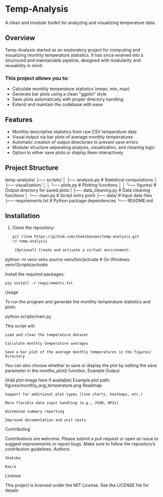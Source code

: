 # Temp-Analysis

A clean and modular toolkit for analyzing and visualizing temperature data.

## Overview

Temp-Analysis started as an exploratory project for computing and visualizing monthly temperature statistics. It has since evolved into a structured and maintainable pipeline, designed with modularity and reusability in mind.

### This project allows you to:

- Calculate monthly temperature statistics (mean, min, max)
- Generate bar plots using a clean "ggplot" style
- Save plots automatically with proper directory handling
- Extend and maintain the codebase with ease

## Features

- Monthly descriptive statistics from raw CSV temperature data
- Visual output via bar plots of average monthly temperatures
- Automatic creation of output directories to prevent save errors
- Modular structure separating analysis, visualization, and cleaning logic
- Option to either save plots or display them interactively

## Project Structure

temp-analysis/
├── scripts/
│ ├── analysis.py # Statistical computations
│ ├── visualization/
│ │ └── plots.py # Plotting functions
│ │ └── figures/ # Output directory for saved plots
| ├── data_cleaning.py # Data cleaning functions
│ └── main.py # Script entry point
├── data/ # Input data files
├── requirements.txt # Python package dependencies
└── README.md

## Installation

1. Clone the repository:

   ```bash
   git clone https://github.com/shakibasaee/temp-analysis.git
   cd temp-analysis

    (Optional) Create and activate a virtual environment:
   ```

python -m venv venv
source venv/bin/activate # On Windows: venv\Scripts\activate

Install the required packages:

    pip install -r requirements.txt

Usage

To run the program and generate the monthly temperature statistics and plots:

python scripts/main.py

This script will:

    Load and clean the temperature dataset

    Calculate monthly temperature averages

    Save a bar plot of the average monthly temperatures in the figures/ directory

You can also choose whether to save or display the plot by setting the save parameter in the months_plot() function.
Example Output

(Add plot image here if available)
Example plot path: figures/monthly_avg_temperature.png
Roadmap

    Support for additional plot types (line charts, heatmaps, etc.)

    More flexible data input handling (e.g., JSON, APIs)

    Automated summary reporting

    Improved documentation and unit tests

Contributing

Contributions are welcome. Please submit a pull request or open an issue to suggest improvements or report bugs. Make sure to follow the repository’s contribution guidelines.
Authors

    Shakiba

    Kasra

License

This project is licensed under the MIT License. See the LICENSE file for details

